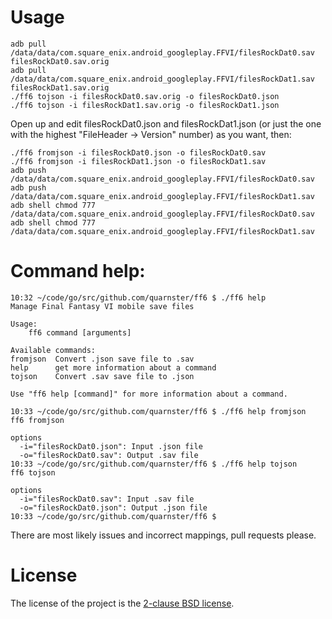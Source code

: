 # Usage

	adb pull /data/data/com.square_enix.android_googleplay.FFVI/filesRockDat0.sav filesRockDat0.sav.orig
	adb pull /data/data/com.square_enix.android_googleplay.FFVI/filesRockDat1.sav filesRockDat1.sav.orig
	./ff6 tojson -i filesRockDat0.sav.orig -o filesRockDat0.json
	./ff6 tojson -i filesRockDat1.sav.orig -o filesRockDat1.json

Open up and edit filesRockDat0.json and filesRockDat1.json (or just the one with the highest "FileHeader -> Version" number) as you want, then:

	./ff6 fromjson -i filesRockDat0.json -o filesRockDat0.sav
	./ff6 fromjson -i filesRockDat1.json -o filesRockDat1.sav
	adb push /data/data/com.square_enix.android_googleplay.FFVI/filesRockDat0.sav
	adb push /data/data/com.square_enix.android_googleplay.FFVI/filesRockDat1.sav
	adb shell chmod 777 /data/data/com.square_enix.android_googleplay.FFVI/filesRockDat0.sav
	adb shell chmod 777 /data/data/com.square_enix.android_googleplay.FFVI/filesRockDat1.sav

# Command help:

	10:32 ~/code/go/src/github.com/quarnster/ff6 $ ./ff6 help
	Manage Final Fantasy VI mobile save files

	Usage:
		ff6 command [arguments]

	Available commands:
	fromjson  Convert .json save file to .sav
	help      get more information about a command
	tojson    Convert .sav save file to .json

	Use "ff6 help [command]" for more information about a command.

	10:33 ~/code/go/src/github.com/quarnster/ff6 $ ./ff6 help fromjson
	ff6 fromjson

	options
	  -i="filesRockDat0.json": Input .json file
	  -o="filesRockDat0.sav": Output .sav file
	10:33 ~/code/go/src/github.com/quarnster/ff6 $ ./ff6 help tojson
	ff6 tojson

	options
	  -i="filesRockDat0.sav": Input .sav file
	  -o="filesRockDat0.json": Output .json file
	10:33 ~/code/go/src/github.com/quarnster/ff6 $

There are most likely issues and incorrect mappings, pull requests please.

# License

The license of the project is the [2-clause BSD license](https://github.com/quarnster/ff6/blob/master/LICENSE).
